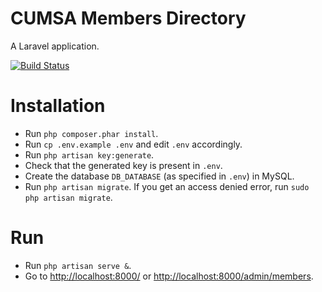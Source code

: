 # CUMSA Members Directory

A Laravel application.

[![Build Status](https://travis-ci.org/CUMSA/members.svg)](https://travis-ci.org/CUMSA/members)

# Installation

* Run `php composer.phar install`.
* Run `cp .env.example .env` and edit `.env` accordingly.
* Run `php artisan key:generate`.
* Check that the generated key is present in `.env`.
* Create the database `DB_DATABASE` (as specified in `.env`) in MySQL.
* Run `php artisan migrate`. If you get an access denied error, run `sudo php artisan migrate`.

# Run

* Run `php artisan serve &`.
* Go to [http://localhost:8000/](http://localhost:8000/) or [http://localhost:8000/admin/members](http://localhost:8000/admin/members).
